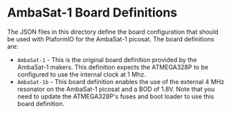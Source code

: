 # AmbaSat-1 Board Definitions
The JSON files in this directory define the board configuration that should be used with PlaformIO for the AmbaSat-1 picosat. The board definitions are:

* `AmbaSat-1` - This is the original board definition provided by the AmbaSat-1 makers. This definition expects the ATMEGA328P to be configured to use the internal clock at 1 Mhz.
* `AmbaSat-1b` - This board definition enables the use of the external 4 MHz resonator on the AmbaSat-1 picosat and a BOD of 1.8V. Note that you need to update the ATMEGA328P's fuses and boot loader to use this board definition. 